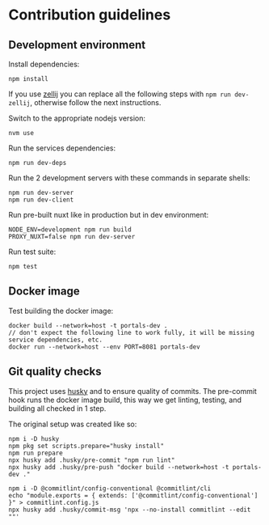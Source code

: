 # Contribution guidelines

## Development environment

Install dependencies:

    npm install

If you use [zellij](https://zellij.dev/) you can replace all the following steps with `npm run dev-zellij`, otherwise follow the next instructions.

Switch to the appropriate nodejs version:

    nvm use

Run the services dependencies:

    npm run dev-deps

Run the 2 development servers with these commands in separate shells:

    npm run dev-server
    npm run dev-client

Run pre-built nuxt like in production but in dev environment:

    NODE_ENV=development npm run build
    PROXY_NUXT=false npm run dev-server

Run test suite:

    npm test

## Docker image

Test building the docker image:

    docker build --network=host -t portals-dev .
    // don't expect the following line to work fully, it will be missing service dependencies, etc.
    docker run --network=host --env PORT=8081 portals-dev


## Git quality checks

This project uses [husky](https://typicode.github.io/husky/) and  to ensure quality of commits. The pre-commit hook runs the docker image build, this way we get linting, testing, and building all checked in 1 step.

The original setup was created like so:

```
npm i -D husky
npm pkg set scripts.prepare="husky install"
npm run prepare
npx husky add .husky/pre-commit "npm run lint"
npx husky add .husky/pre-push "docker build --network=host -t portals-dev ."

npm i -D @commitlint/config-conventional @commitlint/cli
echo "module.exports = { extends: ['@commitlint/config-conventional'] }" > commitlint.config.js
npx husky add .husky/commit-msg 'npx --no-install commitlint --edit ""'
```